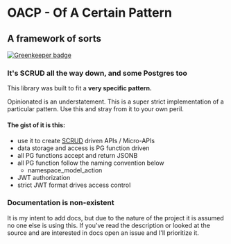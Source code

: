 # OACP - Of A Certain Pattern
## A framework of sorts

[![Greenkeeper badge](https://badges.greenkeeper.io/doesdev/oacp.svg)](https://greenkeeper.io/)

### It's SCRUD all the way down, and some Postgres too

This library was built to fit a **very specific pattern.**

Opinionated is an understatement. This is a super strict
implementation of a particular pattern. Use this and
stray from it to your own peril.

#### The gist of it is this:
- use it to create [SCRUD](https://en.wikipedia.org/wiki/Create,_read,_update_and_delete) driven APIs / Micro-APIs
- data storage and access is PG function driven
- all PG functions accept and return JSONB
- all PG function follow the naming convention below
  * namespace_model_action
- JWT authorization
- strict JWT format drives access control

### Documentation is non-existent
It is my intent to add docs, but due to the nature of
the project it is assumed no one else is using this.
If you've read the description or looked at the source
and are interested in docs open an issue and I'll
prioritize it.
